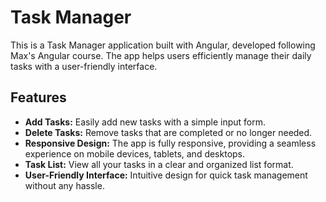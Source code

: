 # Task Manager

This is a Task Manager application built with Angular, developed following Max's Angular course. The app helps users efficiently manage their daily tasks with a user-friendly interface.

## Features

- **Add Tasks:** Easily add new tasks with a simple input form.
- **Delete Tasks:** Remove tasks that are completed or no longer needed.
- **Responsive Design:** The app is fully responsive, providing a seamless experience on mobile devices, tablets, and desktops.
- **Task List:** View all your tasks in a clear and organized list format.
- **User-Friendly Interface:** Intuitive design for quick task management without any hassle.


